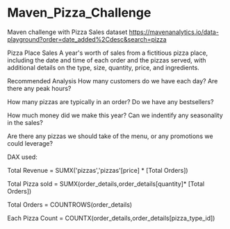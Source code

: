 # Maven_Pizza_Challenge
Maven challenge with Pizza Sales dataset
https://mavenanalytics.io/data-playground?order=date_added%2Cdesc&search=pizza

Pizza Place Sales
A year's worth of sales from a fictitious pizza place, including the date and time of each order and the pizzas served, with additional details on the type, size, quantity, price, and ingredients.

Recommended Analysis
How many customers do we have each day? Are there any peak hours?

How many pizzas are typically in an order? Do we have any bestsellers?

How much money did we make this year? Can we indentify any seasonality in the sales?

Are there any pizzas we should take of the menu, or any promotions we could leverage?

DAX used:

Total Revenue = SUMX('pizzas','pizzas'[price] * [Total Orders])

Total Pizza sold = SUMX(order_details,order_details[quantity]* [Total Orders])

Total Orders = COUNTROWS(order_details)

Each Pizza Count = COUNTX(order_details,order_details[pizza_type_id])
